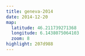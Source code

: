 ```yaml
---
title: geneva-2014
date: 2014-12-20
map:
  latitude: 46.211739271368
  longitude: 6.1438075064103
  zoom: 8
highlight: 207d988
---
```

